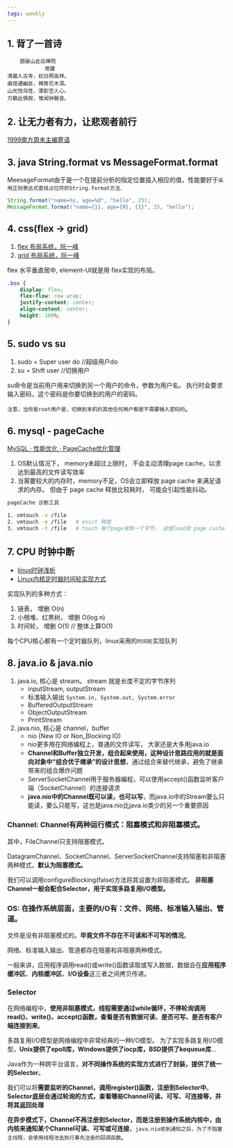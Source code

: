 ```yaml
---
tags: weekly
---
```


## 1. 背了一首诗

```
    题破山此后禅院 
            常建
清晨入古寺，初日照高林。
曲径通幽处，禅房花木深。
山光悦鸟性，潭影空人心。
万籁此俱寂，惟闻钟磬音。
```

## 2. 让无力者有力，让悲观者前行

[1999南方周末主编寄语](https://www.infzm.com/contents/20902)


## 3. java String.format  vs  MessageFormat.format

MeesageFormat由于是一个在提前分析的指定位置插入相应的值，性能要好于`采用正则表达式查找占位符的String.format方法`.

``` java
String.format("name=%s, age=%d", "hello", 25);
MessageFormat.format("name={1}, age={0}, {1}", 25, "hello");
```

## 4. css(flex -> grid)

1. [flex 布局系统，阮一峰](https://www.ruanyifeng.com/blog/2015/07/flex-grammar.html)
2. [grid 布局系统，阮一峰](https://www.ruanyifeng.com/blog/2019/03/grid-layout-tutorial.html)

flex 水平垂直居中, element-UI就是用 flex实现的布局。
``` css
.box {
    display: flex;
    flex-flow: row wrap;
    justify-content: center;
    align-content: center;
    height: 100%;
}
```


## 5. sudo vs su

1. sudo = Super user do //超级用户do
2. su = Shift user  //切换用户


su命令是当前用户用来切换到另一个用户的命令，参数为用户名。
执行时会要求输入密码，这个密码是你要切换到的用户的密码。

`注意，当你是root用户是，切换到本机的其他任何用户都是不需要输入密码的`。


## 6. mysql - pageCache

[MySQL · 性能优化 · PageCache优化管理](http://mysql.taobao.org/monthly/2020/09/01/)

1. OS默认情况下， memory未超过上限时， 不会主动清理page cache，以求达到最高的文件读写效率
2. 当需要较大的内存时，memory不足，OS会立即释放 page cache 来满足请求的内存。 但由于 page cache 释放比较耗时， 可能会引起性能抖动。


``` bash
pageCache 诊断工具

1. vmtouch -v /file
2. vmtouch -e /file   # evict 释放
3. vmtouch -t /file   # touch 每个page读取一个字节， 迫使load到 page cache
```

## 7. CPU 时钟中断

- [linux时钟浅析](https://developer.aliyun.com/article/8903)
- [Linux内核定时器时间轮实现方式](https://zhuanlan.zhihu.com/p/552737797)


实现队列的多种方式：
1. 链表， 增删 O(n)
2. 小根堆、红黑树， 增删 O(log n)
3. 时间轮， 增删 O(1) // 整体上算O(1)

每个CPU核心都有一个定时器队列，linux采用的`时间轮`实现队列

## 8. java.io  & java.nio

1. java.io, 核心是 stream。 stream 就是长度不定的字节序列
    - inputStream, outputStream
    - 标准输入输出 `System.in, System.out, System.error` 
    - BufferedOutputStream
    - ObjectOutputStream
    - PrintStream
2. java.nio, 核心是 channel，buffer
    - nio (New IO or Non_Blocking IO)
    - nio更多用在网络编程上，普通的文件读写， 大家还是大多用java.io
    - **Channel和Buffer独立开发，组合起来使用，这种设计思路应用的就是面向对象中“组合优于继承”的设计思想**，通过组合来替代继承，避免了继承带来的组合爆炸问题
    - ServerSocketChannel用于服务器编程，可以使用accept()函数监听客户端（SocketChannel）的连接请求
    - **java.nio中的Channel既可以读，也可以写**，而java.io中的Stream要么只能读，要么只能写，这也是java.nio比java.io类少的另一个重要原因


### Channel: Channel有两种运行模式：阻塞模式和非阻塞模式。

其中，FileChannel只支持阻塞模式。

DatagramChannel、SocketChannel、ServerSocketChannel支持阻塞和非阻塞两种模式，**默认为阻塞模式。**

我们可以调用configureBlocking(false)方法将其设置为非阻塞模式。
**非阻塞Channel一般会配合Selector，用于实现多路复用I/O模型。**


### OS: 在**操作系统层面，主要的I/O有：文件、网络、标准输入输出、管道。**

文件是没有非阻塞模式的。**毕竟文件不存在不可读和不可写的情况**。

网络、标准输入输出、管道都存在阻塞和非阻塞两种模式。

一般来讲，应用程序调用read()或write()函数读取或写入数据，数据会在**应用程序缓冲区**、**内核缓冲区**、**I/O设备**这三者之间拷贝传递。

### Selector

在网络编程中，**使用非阻塞模式，线程需要通过while循环，不停轮询调用read()、write()、accept()函数，查看是否有数据可读、是否可写、是否有客户端连接到来**。


多路复用I/O模型是网络编程中非常经典的一种I/O模型。
为了实现多路复用I/O模型，**Unix提供了epoll库，Windows提供了iocp库，BSD提供了kequeue库**...

Java作为一种跨平台语言，**对不同操作系统的实现方式进行了封装，提供了统一的Selector**。

我们可以将**需要监听的Channel，调用register()函数，注册到Selector中**。
**Selector底层会通过轮询的方式，查看哪些Channel可读、可写、可连接等，并将其返回处理**

**在异步模式下，Channel不再注册到Selector，而是注册到操作系统内核中，由内核来通知某个Channel可读、可写或可连接**，`java.nio收到通知之后，为了不阻塞主线程，会使用线程池去执行事先注册的回调函数`。

